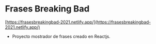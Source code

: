 # Frases Breaking Bad
[https://frasesbreakingbad-2021.netlify.app/](https://frasesbreakingbad-2021.netlify.app/)

- Proyecto mostrador de frases creado en Reactjs.

